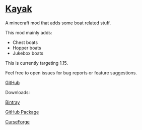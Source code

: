 # [Kayak](https://liachmodded.github.io/kayak/overview-summary.html)
A minecraft mod that adds some boat related stuff.

This mod mainly adds:
 - Chest boats
 - Hopper boats
 - Jukebox boats

This is currently targeting 1.15.

Feel free to open issues for bug reports or feature suggestions.

[GitHub](https://github.com/liachmodded/kayak)

Downloads:

[Bintray](https://bintray.com/liachmodded/doublecart/kayak#files)

[GitHub Package](https://github.com/liachmodded/kayak/packages)

[CurseForge](https://www.curseforge.com/minecraft/mc-mods/kayak)
